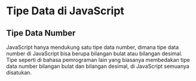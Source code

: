 # Tipe Data di JavaScript

## Tipe Data Number

JavaScript hanya mendukung satu tipe data number, dimana tipe data number di
JavaScript bisa berupa bilangan bulat atau bilangan desimal. Tipe seperti di
bahasa pemrograman lain yang biasanya membedakan tipe data number bilangan bulat
dan bilangan desimal, di JavaScript semuanya disatukan.
